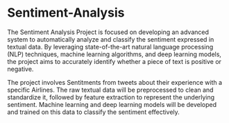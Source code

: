 # Sentiment-Analysis
The Sentiment Analysis Project is focused on developing an advanced system to automatically analyze and classify the sentiment expressed in textual data. By leveraging state-of-the-art natural language processing (NLP) techniques, machine learning algorithms, and deep learning models, the project aims to accurately identify whether a piece of text is positive or negative.

The project involves Sentitments from tweets about their experience with a specific Airlines. The raw textual data will be preprocessed to clean and standardize it, followed by feature extraction to represent the underlying sentiment. Machine learning and deep learning models will be developed and trained on this data to classify the sentiment effectively.
